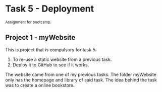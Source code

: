 # Task 5 - Deployment
<sub>Assignment for bootcamp.</sub>
   
## Project 1 - myWebsite

This is project that is compulsory for task 5:
1. To re-use a static website from a previous task.
2. Deploy it to GitHub to see if it works.

The website came from one of my previous tasks. The folder myWebsite only has the homepage and library of said task. The idea behind the task was to create a online bookstore.
